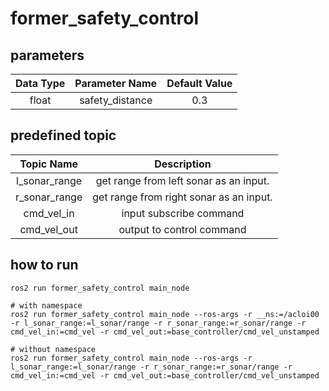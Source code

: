 # former_safety_control

## parameters

| Data Type | Parameter Name | Default Value  |
|:---------:|:--------------:|:--------------:|
| float | safety_distance | 0.3 |

## predefined topic

| Topic Name | Description |
|:---------:|:--------------:|
| l_sonar_range | get range from left sonar as an input. |
| r_sonar_range | get range from right sonar as an input. |
| cmd_vel_in | input subscribe command |
| cmd_vel_out | output to control command |

## how to run

```shell
ros2 run former_safety_control main_node

# with namespace
ros2 run former_safety_control main_node --ros-args -r __ns:=/acloi00 -r l_sonar_range:=l_sonar/range -r r_sonar_range:=r_sonar/range -r cmd_vel_in:=cmd_vel -r cmd_vel_out:=base_controller/cmd_vel_unstamped

# without namespace
ros2 run former_safety_control main_node --ros-args -r l_sonar_range:=l_sonar/range -r r_sonar_range:=r_sonar/range -r cmd_vel_in:=cmd_vel -r cmd_vel_out:=base_controller/cmd_vel_unstamped
```
